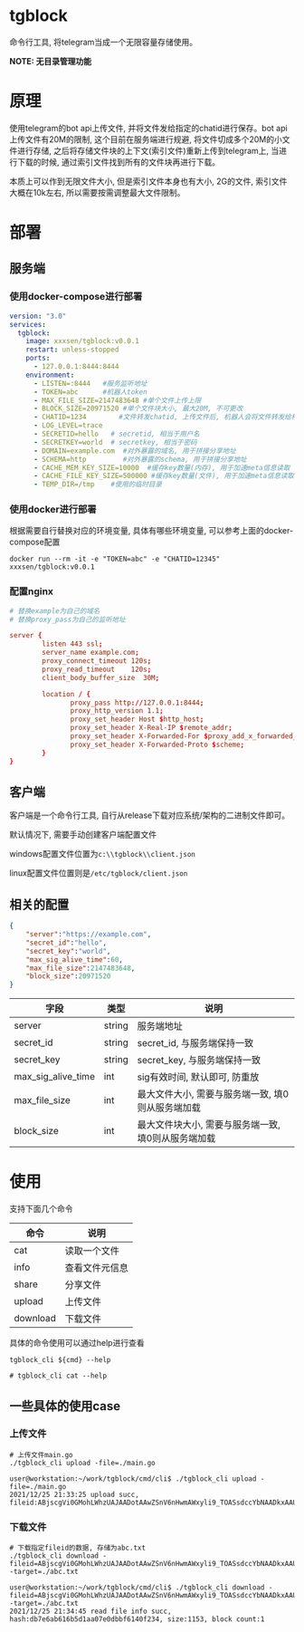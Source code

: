 tgblock
===

命令行工具, 将telegram当成一个无限容量存储使用。

**NOTE: 无目录管理功能**

# 原理

使用telegram的bot api上传文件, 并将文件发给指定的chatid进行保存。bot api上传文件有20M的限制, 这个目前在服务端进行规避, 将文件切成多个20M的小文件进行存储, 之后将存储文件块的上下文(索引文件)重新上传到telegram上, 当进行下载的时候, 通过索引文件找到所有的文件块再进行下载。

本质上可以作到无限文件大小, 但是索引文件本身也有大小, 2G的文件, 索引文件大概在10k左右, 所以需要按需调整最大文件限制。

# 部署

## 服务端
### 使用docker-compose进行部署

```yml
version: "3.0"
services:
  tgblock:
    image: xxxsen/tgblock:v0.0.1
    restart: unless-stopped
    ports:
      - 127.0.0.1:8444:8444
    environment:
      - LISTEN=:8444   #服务监听地址
      - TOKEN=abc      #机器人token
      - MAX_FILE_SIZE=2147483648 #单个文件上传上限
      - BLOCK_SIZE=20971520 #单个文件块大小, 最大20M, 不可更改
      - CHATID=1234        #文件转发chatid, 上传文件后, 机器人会将文件转发给相应的chatid
      - LOG_LEVEL=trace
      - SECRETID=hello   # secretid, 相当于用户名
      - SECRETKEY=world  # secretkey, 相当于密码
      - DOMAIN=example.com  #对外暴露的域名, 用于拼接分享地址
      - SCHEMA=http         #对外暴露的schema, 用于拼接分享地址
      - CACHE_MEM_KEY_SIZE=10000  #缓存key数量(内存), 用于加速meta信息读取
      - CACHE_FILE_KEY_SIZE=500000 #缓存key数量(文件), 用于加速meta信息读取
      - TEMP_DIR=/tmp    #使用的临时目录
```

### 使用docker进行部署

根据需要自行替换对应的环境变量, 具体有哪些环境变量, 可以参考上面的docker-compose配置

```shell
docker run --rm -it -e "TOKEN=abc" -e "CHATID=12345" xxxsen/tgblock:v0.0.1
```

### 配置nginx

```conf
# 替换example为自己的域名
# 替换proxy_pass为自己的监听地址

server {
        listen 443 ssl;
        server_name example.com;
        proxy_connect_timeout 120s;
        proxy_read_timeout    120s;
        client_body_buffer_size  30M;

        location / {
               proxy_pass http://127.0.0.1:8444;
               proxy_http_version 1.1;
               proxy_set_header Host $http_host;
               proxy_set_header X-Real-IP $remote_addr;
               proxy_set_header X-Forwarded-For $proxy_add_x_forwarded_for;
               proxy_set_header X-Forwarded-Proto $scheme;
        }
} 
```

## 客户端

客户端是一个命令行工具, 自行从release下载对应系统/架构的二进制文件即可。

默认情况下, 需要手动创建客户端配置文件

windows配置文件位置为`c:\\tgblock\\client.json`

linux配置文件位置则是`/etc/tgblock/client.json`

## 相关的配置

```json
{
    "server":"https://example.com",
    "secret_id":"hello",
    "secret_key":"world",
    "max_sig_alive_time":60, 
    "max_file_size":2147483648,
    "block_size":20971520
}
```
|字段|类型|说明|
|---|---|---|
|server|string|服务端地址|
|secret_id|string|secret_id, 与服务端保持一致|
|secret_key|string|secret_key, 与服务端保持一致|
|max_sig_alive_time|int|sig有效时间, 默认即可, 防重放|
|max_file_size|int|最大文件大小, 需要与服务端一致, 填0则从服务端加载|
|block_size|int|最大文件块大小, 需要与服务端一致, 填0则从服务端加载|

# 使用

支持下面几个命令

|命令|说明|
|---|---|
|cat|读取一个文件|
|info|查看文件元信息|
|share|分享文件|
|upload|上传文件|
|download|下载文件|

具体的命令使用可以通过help进行查看
```shell
tgblock_cli ${cmd} --help

# tgblock_cli cat --help
```

## 一些具体的使用case

### 上传文件
```shell
# 上传文件main.go
./tgblock_cli upload -file=./main.go
```
```text
user@workstation:~/work/tgblock/cmd/cli$ ./tgblock_cli upload -file=./main.go
2021/12/25 21:33:25 upload succ, fileid:ABjscgVi0GMohLWhzUAJAADotAAwZSnV6nHwmAWxyli9_TOASsdccYbNAADkxAAUgACAQB
```

### 下载文件
```shell
# 下载指定fileid的数据, 存储为abc.txt
./tgblock_cli download -fileid=ABjscgVi0GMohLWhzUAJAADotAAwZSnV6nHwmAWxyli9_TOASsdccYbNAADkxAAUgACAQB -target=./abc.txt
```

```text
user@workstation:~/work/tgblock/cmd/cli$ ./tgblock_cli download -fileid=ABjscgVi0GMohLWhzUAJAADotAAwZSnV6nHwmAWxyli9_TOASsdccYbNAADkxAAUgACAQB -target=./abc.txt
2021/12/25 21:34:45 read file info succ, hash:db7e6ab616b5d1aa07e0dbbf6140f234, size:1153, block count:1
```
